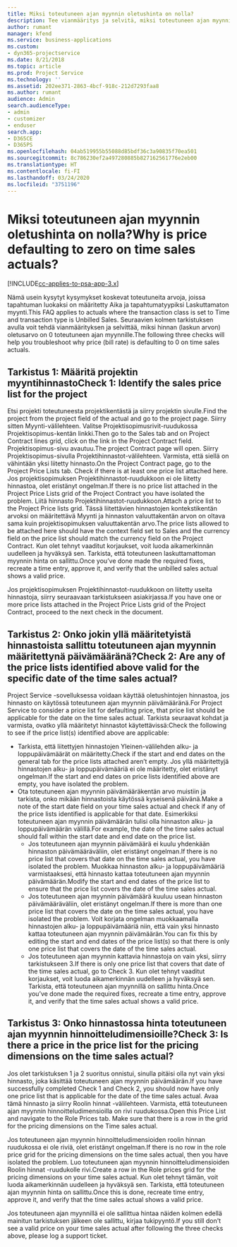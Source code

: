 ```yaml
---
title: Miksi toteutuneen ajan myynnin oletushinta on nolla?
description: Tee vianmääritys ja selvitä, miksi toteutuneen ajan myynnin hinnan oletusarvo on 0.
author: rumant
manager: kfend
ms.service: business-applications
ms.custom:
- dyn365-projectservice
ms.date: 8/21/2018
ms.topic: article
ms.prod: Project Service
ms.technology: ''
ms.assetid: 202ee371-2863-4bcf-918c-212d7293faa8
ms.author: rumant
audience: Admin
search.audienceType:
- admin
- customizer
- enduser
search.app:
- D365CE
- D365PS
ms.openlocfilehash: 04ab519955b55088d85bdf36c3a90835f70ea501
ms.sourcegitcommit: 8c786230ef2a497280885b827162561776e2eb00
ms.translationtype: HT
ms.contentlocale: fi-FI
ms.lasthandoff: 03/24/2020
ms.locfileid: "3751196"
---
```

# <a name="why-is-price-defaulting-to-zero-on-time-sales-actuals"></a><span data-ttu-id="adc0c-103">Miksi toteutuneen ajan myynnin oletushinta on nolla?</span><span class="sxs-lookup"><span data-stu-id="adc0c-103">Why is price defaulting to zero on time sales actuals?</span></span>

[!INCLUDE[cc-applies-to-psa-app-3.x](../includes/cc-applies-to-psa-app-3x.md)]

<span data-ttu-id="adc0c-104">Nämä usein kysytyt kysymykset koskevat toteutuneita arvoja, joissa tapahtuman luokaksi on määritetty Aika ja tapahtumatyypiksi Laskuttamaton myynti.</span><span class="sxs-lookup"><span data-stu-id="adc0c-104">This FAQ applies to actuals where the transaction class is set to Time and transaction type is Unbilled Sales.</span></span> <span data-ttu-id="adc0c-105">Seuraavien kolmen tarkistuksen avulla voit tehdä vianmäärityksen ja selvittää, miksi hinnan (laskun arvon) oletusarvo on 0 toteutuneen ajan myynnille.</span><span class="sxs-lookup"><span data-stu-id="adc0c-105">The following three checks will help you troubleshoot why price (bill rate) is defaulting to 0 on time sales actuals.</span></span>

## <a name="check-1-identify-the-sales-price-list-for-the-project"></a><span data-ttu-id="adc0c-106">Tarkistus 1: Määritä projektin myyntihinnasto</span><span class="sxs-lookup"><span data-stu-id="adc0c-106">Check 1: Identify the sales price list for the project</span></span>

<span data-ttu-id="adc0c-107">Etsi projekti toteutuneesta projektikentästä ja siirry projektin sivulle.</span><span class="sxs-lookup"><span data-stu-id="adc0c-107">Find the project from the project field of the actual and go to the project page.</span></span> <span data-ttu-id="adc0c-108">Siirry sitten Myynti-välilehteen. Valitse Projektisopimusrivit-ruudukossa Projektisopimus-kentän linkki.</span><span class="sxs-lookup"><span data-stu-id="adc0c-108">Then go to the Sales tab and on Project Contract lines grid, click on the link in the Project Contract field.</span></span> <span data-ttu-id="adc0c-109">Projektisopimus-sivu avautuu.</span><span class="sxs-lookup"><span data-stu-id="adc0c-109">The project Contract page will open.</span></span> <span data-ttu-id="adc0c-110">Siirry Projektisopimus-sivulla Projektihinnastot-välilehteen. Varmista, että siellä on vähintään yksi liitetty hinnasto.</span><span class="sxs-lookup"><span data-stu-id="adc0c-110">On the Project Contract page, go to the Project Price Lists tab. Check if there is at least one price list attached here.</span></span> <span data-ttu-id="adc0c-111">Jos projektisopimuksen Projektihinnastot-ruudukkoon ei ole liitetty hinnastoa, olet eristänyt ongelman.</span><span class="sxs-lookup"><span data-stu-id="adc0c-111">If there is no price list attached in the Project Price Lists grid of the Project Contract you have isolated the problem.</span></span> <span data-ttu-id="adc0c-112">Liitä hinnasto Projektihinnastot-ruudukkoon.</span><span class="sxs-lookup"><span data-stu-id="adc0c-112">Attach a price list to the Project Price lists grid.</span></span> <span data-ttu-id="adc0c-113">Tässä liitettävien hinnastojen kontekstikentän arvoksi on määritettävä Myynti ja hinnaston valuuttakentän arvon on oltava sama kuin projektisopimuksen valuuttakentän arvo.</span><span class="sxs-lookup"><span data-stu-id="adc0c-113">The price lists allowed to be attached here should have the context field set to Sales and the currency field on the price list should match the currency field on the Project Contract.</span></span> <span data-ttu-id="adc0c-114">Kun olet tehnyt vaaditut korjaukset, voit luoda aikamerkinnän uudelleen ja hyväksyä sen. Tarkista, että toteutuneen laskuttamattoman myynnin hinta on sallittu.</span><span class="sxs-lookup"><span data-stu-id="adc0c-114">Once you’ve done made the required fixes, recreate a time entry, approve it, and verify that the unbilled sales actual shows a valid price.</span></span> 

<span data-ttu-id="adc0c-115">Jos projektisopimuksen Projektihinnastot-ruudukkoon on liitetty useita hinnastoja, siirry seuraavaan tarkistukseen asiakirjassa.</span><span class="sxs-lookup"><span data-stu-id="adc0c-115">If you have one or more price lists attached in the Project Price Lists grid of the Project Contract, proceed to the next check in the document.</span></span>

## <a name="check-2-are-any-of-the-price-lists-identified-above-valid-for-the-specific-date-of-the-time-sales-actual"></a><span data-ttu-id="adc0c-116">Tarkistus 2: Onko jokin yllä määritetyistä hinnastoista sallittu toteutuneen ajan myynnin määritettynä päivämääränä?</span><span class="sxs-lookup"><span data-stu-id="adc0c-116">Check 2: Are any of the price lists identified above valid for the specific date of the time sales actual?</span></span>

<span data-ttu-id="adc0c-117">Project Service -sovelluksessa voidaan käyttää oletushintojen hinnastoa, jos hinnasto on käytössä toteutuneen ajan myynnin päivämääränä.</span><span class="sxs-lookup"><span data-stu-id="adc0c-117">For Project Service to consider a price list for defaulting price, that price list should be applicable for the date on the time sales actual.</span></span> <span data-ttu-id="adc0c-118">Tarkista seuraavat kohdat ja varmista, ovatko yllä määritetyt hinnastot käytettävissä:</span><span class="sxs-lookup"><span data-stu-id="adc0c-118">Check the following to see if the price list(s) identified above are applicable:</span></span>
- <span data-ttu-id="adc0c-119">Tarkista, että liitettyjen hinnastojen Yleinen-välilehden alku- ja loppupäivämäärät on määritetty.</span><span class="sxs-lookup"><span data-stu-id="adc0c-119">Check if the start and end dates on the general tab for the price lists attached aren’t empty.</span></span> <span data-ttu-id="adc0c-120">Jos yllä määritettyjä hinnastojen alku- ja loppupäivämääriä ei ole määritetty, olet eristänyt ongelman.</span><span class="sxs-lookup"><span data-stu-id="adc0c-120">If the start and end dates on price lists identified above are empty, you have isolated the problem.</span></span> 
- <span data-ttu-id="adc0c-121">Ota toteutuneen ajan myynnin päivämääräkentän arvo muistiin ja tarkista, onko mikään hinnastoista käytössä kyseisenä päivänä.</span><span class="sxs-lookup"><span data-stu-id="adc0c-121">Make a note of the start date field on your time sales actual and check if any of the price lists identified is applicable for that date.</span></span> <span data-ttu-id="adc0c-122">Esimerkiksi toteutuneen ajan myynnin päivämäärän tulisi olla hinnaston alku- ja loppupäivämäärän välillä.</span><span class="sxs-lookup"><span data-stu-id="adc0c-122">For example, the date of the time sales actual should fall within the start date and end date on the price list.</span></span> 
    - <span data-ttu-id="adc0c-123">Jos toteutuneen ajan myynnin päivämäärä ei kuulu yhdenkään hinnaston päivämääräväliin, olet eristänyt ongelman.</span><span class="sxs-lookup"><span data-stu-id="adc0c-123">If there is no price list that covers that date on the time sales actual, you have isolated the problem.</span></span> <span data-ttu-id="adc0c-124">Muokkaa hinnaston alku- ja loppupäivämääriä varmistaaksesi, että hinnasto kattaa toteutuneen ajan myynnin päivämäärän.</span><span class="sxs-lookup"><span data-stu-id="adc0c-124">Modify the start and end dates of the price list to ensure that the price list covers the date of the time sales actual.</span></span> 
    - <span data-ttu-id="adc0c-125">Jos toteutuneen ajan myynnin päivämäärä kuuluu usean hinnaston päivämääräväliin, olet eristänyt ongelman.</span><span class="sxs-lookup"><span data-stu-id="adc0c-125">If there is more than one price list that covers the date on the time sales actual, you have isolated the problem.</span></span> <span data-ttu-id="adc0c-126">Voit korjata ongelman muokkaamalla hinnastojen alku- ja loppupäivämääriä niin, että vain yksi hinnasto kattaa toteutuneen ajan myynnin päivämäärän.</span><span class="sxs-lookup"><span data-stu-id="adc0c-126">You can fix this by editing the start and end dates of the price list(s) so that there is only one price list that covers the date of the time sales actual.</span></span> 
    - <span data-ttu-id="adc0c-127">Jos toteutuneen ajan myynnin kattavia hinnastoja on vain yksi, siirry tarkistukseen 3.</span><span class="sxs-lookup"><span data-stu-id="adc0c-127">If there is only one price list that covers that date of the time sales actual, go to Check 3.</span></span>
<span data-ttu-id="adc0c-128">Kun olet tehnyt vaaditut korjaukset, voit luoda aikamerkinnän uudelleen ja hyväksyä sen. Tarkista, että toteutuneen ajan myynnillä on sallittu hinta.</span><span class="sxs-lookup"><span data-stu-id="adc0c-128">Once you’ve done made the required fixes, recreate a time entry, approve it, and verify that the time sales actual shows a valid price.</span></span>

## <a name="check-3-is-there-a-price-in-the-price-list-for-the-pricing-dimensions-on-the-time-sales-actual"></a><span data-ttu-id="adc0c-129">Tarkistus 3: Onko hinnastossa hinta toteutuneen ajan myynnin hinnoitteludimensioille?</span><span class="sxs-lookup"><span data-stu-id="adc0c-129">Check 3: Is there a price in the price list for the pricing dimensions on the time sales actual?</span></span>

<span data-ttu-id="adc0c-130">Jos olet tarkistuksen 1 ja 2 suoritus onnistui, sinulla pitäisi olla nyt vain yksi hinnasto, joka käsittää toteutuneen ajan myynnin päivämäärän.</span><span class="sxs-lookup"><span data-stu-id="adc0c-130">If you have successfully completed Check 1 and Check 2, you should now have only one price list that is applicable for the date of the time sales actual.</span></span> <span data-ttu-id="adc0c-131">Avaa tämä hinnasto ja siirry Roolin hinnat -välilehteen. Varmista, että toteutuneen ajan myynnin hinnoitteludimensioilla on rivi ruudukossa.</span><span class="sxs-lookup"><span data-stu-id="adc0c-131">Open this Price List and navigate to the Role Prices tab. Make sure that there is a row in the grid for the pricing dimensions on the Time sales actual.</span></span>

<span data-ttu-id="adc0c-132">Jos toteutuneen ajan myynnin hinnoitteludimensioiden roolin hinnan ruudukossa ei ole riviä, olet eristänyt ongelman.</span><span class="sxs-lookup"><span data-stu-id="adc0c-132">If there is no row in the role price grid for the pricing dimensions on the time sales actual, then you have isolated the problem.</span></span> <span data-ttu-id="adc0c-133">Luo toteutuneen ajan myynnin hinnoitteludimensioiden Roolin hinnat -ruudukolle rivi.</span><span class="sxs-lookup"><span data-stu-id="adc0c-133">Create a row in the Role prices grid for the pricing dimensions on your time sales actual.</span></span> <span data-ttu-id="adc0c-134">Kun olet tehnyt tämän, voit luoda aikamerkinnän uudelleen ja hyväksyä sen. Tarkista, että toteutuneen ajan myynnin hinta on sallittu.</span><span class="sxs-lookup"><span data-stu-id="adc0c-134">Once this is done, recreate time entry, approve it, and verify that the time sales actual shows a valid price.</span></span>

<span data-ttu-id="adc0c-135">Jos toteutuneen ajan myynnillä ei ole sallittua hintaa näiden kolmen edellä mainitun tarkistuksen jälkeen ole sallittu, kirjaa tukipyyntö.</span><span class="sxs-lookup"><span data-stu-id="adc0c-135">If you still don't see a valid price on your time sales actual after following the three checks above, please log a support ticket.</span></span> 

